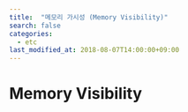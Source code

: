 ```yaml
---
title:  "메모리 가시성 (Memory Visibility)"
search: false
categories: 
  - etc
last_modified_at: 2018-08-07T14:00:00+09:00
---
```


# Memory Visibility